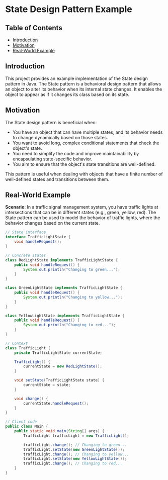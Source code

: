 # State Design Pattern Example

## Table of Contents
- [Introduction](#introduction)
- [Motivation](#motivation)
- [Real-World Example](#real-world-example)

## Introduction

This project provides an example implementation of the State design pattern in Java. The State pattern is a behavioral design pattern that allows an object to alter its behavior when its internal state changes. It enables the object to appear as if it changes its class based on its state.

## Motivation

The State design pattern is beneficial when:

- You have an object that can have multiple states, and its behavior needs to change dynamically based on those states.
- You want to avoid long, complex conditional statements that check the object's state.
- You need to simplify the code and improve maintainability by encapsulating state-specific behavior.
- You aim to ensure that the object's state transitions are well-defined.

This pattern is useful when dealing with objects that have a finite number of well-defined states and transitions between them.

## Real-World Example

**Scenario**: In a traffic signal management system, you have traffic lights at intersections that can be in different states (e.g., green, yellow, red). The State pattern can be used to model the behavior of traffic lights, where the behavior changes based on the current state.

```java
// State interface
interface TrafficLightState {
    void handleRequest();
}

// Concrete states
class RedLightState implements TrafficLightState {
    public void handleRequest() {
        System.out.println("Changing to green...");
    }
}

class GreenLightState implements TrafficLightState {
    public void handleRequest() {
        System.out.println("Changing to yellow...");
    }
}

class YellowLightState implements TrafficLightState {
    public void handleRequest() {
        System.out.println("Changing to red...");
    }
}

// Context
class TrafficLight {
    private TrafficLightState currentState;

    TrafficLight() {
        currentState = new RedLightState();
    }

    void setState(TrafficLightState state) {
        currentState = state;
    }

    void change() {
        currentState.handleRequest();
    }
}

// Client code
public class Main {
    public static void main(String[] args) {
        TrafficLight trafficLight = new TrafficLight();

        trafficLight.change(); // Changing to green...
        trafficLight.setState(new GreenLightState());
        trafficLight.change(); // Changing to yellow...
        trafficLight.setState(new YellowLightState());
        trafficLight.change(); // Changing to red...
    }
}
```